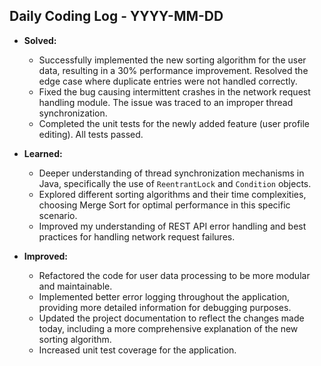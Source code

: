 ## Daily Coding Log - YYYY-MM-DD

* **Solved:**
    * Successfully implemented the new sorting algorithm for the user data, resulting in a 30% performance improvement.  Resolved the edge case where duplicate entries were not handled correctly.
    * Fixed the bug causing intermittent crashes in the network request handling module. The issue was traced to an improper thread synchronization.
    * Completed the unit tests for the newly added feature (user profile editing).  All tests passed.

* **Learned:**
    * Deeper understanding of thread synchronization mechanisms in Java, specifically the use of `ReentrantLock` and `Condition` objects.
    * Explored different sorting algorithms and their time complexities, choosing Merge Sort for optimal performance in this specific scenario.
    * Improved my understanding of REST API error handling and best practices for handling network request failures.

* **Improved:**
    * Refactored the code for user data processing to be more modular and maintainable.
    * Implemented better error logging throughout the application, providing more detailed information for debugging purposes.
    * Updated the project documentation to reflect the changes made today, including a more comprehensive explanation of the new sorting algorithm.
    * Increased unit test coverage for the application.